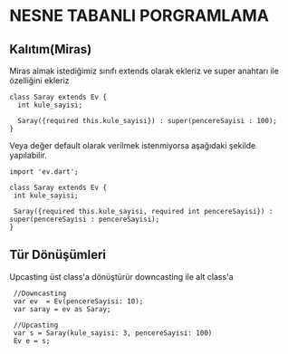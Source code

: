 # NESNE TABANLI PORGRAMLAMA
## Kalıtım(Miras)
Miras almak istediğimiz sınıfı extends olarak ekleriz ve super anahtarı ile özelliğini ekleriz
```
class Saray extends Ev {
  int kule_sayisi;

  Saray({required this.kule_sayisi}) : super(pencereSayisi : 100);
}
```
 Veya değer default olarak verilmek istenmiyorsa aşağıdaki şekilde yapılabilir.
 ```
import 'ev.dart';

class Saray extends Ev {
  int kule_sayisi;

  Saray({required this.kule_sayisi, required int pencereSayisi}) : super(pencereSayisi : pencereSayisi);
}
```
## Tür Dönüşümleri
 Upcasting üst class'a dönüştürür downcasting ile alt class'a
 ```
  //Downcasting
  var ev  = Ev(pencereSayisi: 10);
  var saray = ev as Saray;

  //Upcasting
  var s = Saray(kule_sayisi: 3, pencereSayisi: 100)
  Ev e = s;
```
